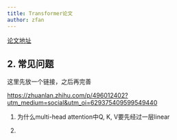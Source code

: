 ```yaml
---
title: Transformer论文
author: zfan
---
```



[论文地址](https://arxiv.org/pdf/1706.03762)



## 2. 常见问题

这里先放一个链接，之后再完善

https://zhuanlan.zhihu.com/p/496012402?utm_medium=social&utm_oi=629375409599549440


1. 为什么multi-head attention中Q, K, V要先经过一层linear

2. 